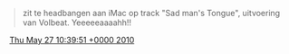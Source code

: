 > zit te headbangen aan iMac  op track "Sad man's Tongue", uitvoering van Volbeat\. Yeeeeeaaaahh\!\!

<img src="../../media/tweet.ico" width="12" /> [Thu May 27 10:39:51 +0000 2010](https://twitter.com/DromerDenker/status/14826159530)